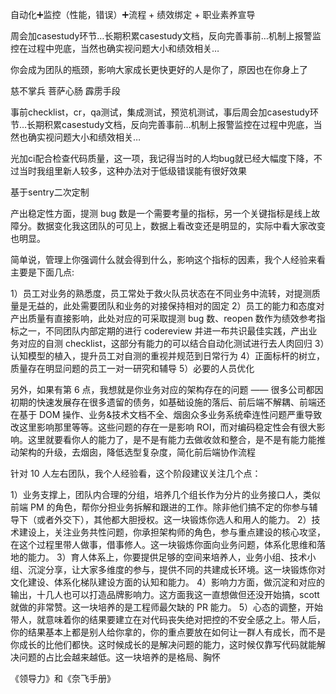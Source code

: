 自动化➕监控（性能，错误）➕流程 + 绩效绑定 + 职业素养宣导

周会加casestudy环节…长期积累casestudy文档，反向完善事前…机制上报警监控在过程中兜底，当然也确实视问题大小和绩效相关…

你会成为团队的瓶颈，影响大家成长更快更好的人是你了，原因也在你身上了

慈不掌兵 菩萨心肠 霹雳手段

事前checklist，cr，qa测试，集成测试，预览机测试，事后周会加casestudy环节…长期积累casestudy文档，反向完善事前…机制上报警监控在过程中兜底，当然也确实视问题大小和绩效相关…

光加ci配合检查代码质量，这一项，我记得当时的人均bug就已经大幅度下降，不过当时我组里新人较多，这种办法对于低级错误能有很好效果

基于sentry二次定制

产出稳定性方面，提测 bug 数是一个需要考量的指标，另一个关键指标是线上故障分。数据变化我这团队的可见上，数据上看改变还是明显的，实际中看大家改变也明显。

简单说，管理上你强调什么就会得到什么，影响这个指标的因素，我个人经验来看主要是下面几点:

1）员工对业务的熟悉度，员工常处于救火队员状态在不同业务中流转，对提测质量是无益的，此处需要团队和业务的对接保持相对的固定
2）员工的能力和态度对产出质量有直接影响，此处对应的可采取提测 bug 数、reopen 数作为绩效参考指标之一，不同团队内部定期的进行 codereview 并进一布共识最佳实践，产出业务对应的自测 checklist，这部分有能力的可以结合自动化测试进行去人肉回归
3）认知模型的植入，提升员工对自测的重视并规范到日常行为
4）正面标杆的树立，质量存在明显问题的员工一对一研究和辅导
5）必要的人员优化

另外，如果有第 6 点，我想就是你业务对应的架构存在的问题 —— 很多公司都因初期的快速发展存在很多遗留的债务，如基础设施的落后、前后端不解耦、前端还在基于 DOM 操作、业务&技术文档不全、烟囱众多业务系统牵连性问题严重导致改这里影响那里等等。这些问题的存在一是影响 ROI，而对编码稳定性会有很大影响。这里就要看你人的能力了，是不是有能力去做收敛和整合，是不是有能力能推动架构的升级，去烟囱，降低选型复杂度，简化前后端协作流程


针对 10 人左右团队，我个人经验看，这个阶段建议关注几个点：

1）业务支撑上，团队内合理的分组，培养几个组长作为分片的业务接口人，类似前端 PM 的角色，帮你分担业务拆解和跟进的工作。除非他们搞不定的你参与辅导下（或者外交下），其他都大胆授权。这一块锻炼你选人和用人的能力。
2）技术建设上，关注业务共性问题，你承担架构师的角色，参与重点建设的核心攻坚，在这个过程里带人做事，借事修人。这一块锻炼你面向业务问题，体系化思维和落地的能力。
3）育人体系上，你要提供足够的空间来培养人，业务小组、技术小组、沉淀分享，让大家多维度的参与，提供不同的共建成长环境。这一块锻炼你对文化建设、体系化梯队建设方面的认知和能力。
4）影响力方面，做沉淀和对应的输出，十几人也可以打造品牌影响力。这方面我这一直想做但还没开始搞，scott 就做的非常赞。这一块培养的是工程师最欠缺的 PR 能力。
5）心态的调整，开始带人，就意味着你的结果要建立在对代码丧失绝对把控的不安全感之上。带人后，你的结果基本上都是别人给你拿的，你的重点要放在如何让一群人有成长，而不是你成长的比他们都快。这时候成长的是解决问题的能力，这时候仅靠写代码就能解决问题的占比会越来越低。这一块培养的是格局、胸怀


《领导力》和《奈飞手册》